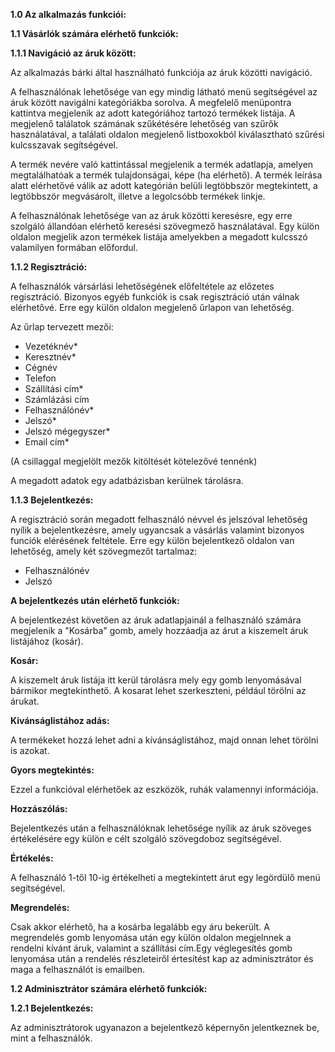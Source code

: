 **1.0 Az alkalmazás funkciói:**

 


**1.1 Vásárlók számára elérhető funkciók:**

**1.1.1 Navigáció az áruk között:**

Az alkalmazás bárki által használható funkciója az áruk közötti navigáció.

A felhasználónak lehetősége van egy mindig látható menü segítségével az áruk között navigálni 
kategóriákba sorolva. A megfelelő menüpontra kattintva megjelenik az adott kategóriához tartozó 
termékek listája. A megjelenő találatok számának szűkétésére lehetőség van szűrők használatával, a 
találati oldalon megjelenő listboxokból kiválasztható szűrési kulcsszavak segítségével.

A termék nevére való kattintással megjelenik a termék adatlapja, amelyen megtalálhatóak a termék 
tulajdonságai, képe (ha elérhető). A termék leírása alatt elérhetővé válik az adott kategórián 
belüli legtöbbször megtekintett, a legtöbbször megvásárolt, illetve a legolcsóbb termékek linkje.

A felhasználónak lehetősége van az áruk közötti keresésre, egy erre szolgáló állandóan elérhető 
keresési szövegmező használatával. Egy külön oldalon megjelik azon termékek listája amelyekben a 
megadott kulcsszó valamilyen formában előfordul.

**1.1.2 Regisztráció:**

A felhasználók vársárlási lehetőségének előfeltétele az előzetes regisztráció. Bizonyos egyéb funkciók 
is csak regisztráció után válnak elérhetővé. Erre egy külön oldalon megjelenő űrlapon van lehetőség. 

Az űrlap tervezett mezői:

- Vezetéknév*
- Keresztnév*
- Cégnév
- Telefon
- Szállítási cím*
- Számlázási cím
- Felhasználónév*
- Jelszó*
- Jelszó mégegyszer*
- Email cím*

(A csillaggal megjelölt mezők kitöltését kötelezővé tennénk)

A megadott adatok egy adatbázisban kerülnek tárolásra.

**1.1.3 Bejelentkezés:**

A regisztráció során megadott felhasználó névvel és jelszóval lehetőség nyílik a bejelentkezésre, 
amely ugyancsak a vásárlás valamint bizonyos funciók elérésének feltétele. 
Erre egy külön bejelentkező oldalon van lehetőség, amely két szövegmezőt tartalmaz:

- Felhasználónév
- Jelszó

**A bejelentkezés után elérhető funkciók:**

A bejelentkezést követően az áruk adatlapjainál a felhasználó számára megjelenik a "Kosárba" gomb, 
amely hozzáadja az árut a kiszemelt áruk listájához (kosár).

**Kosár:**

A kiszemelt áruk listája itt kerül tárolásra mely egy gomb lenyomásával bármikor megtekinthető.
A kosarat lehet szerkeszteni, például törölni az árukat.

**Kivánságlistához adás:**

A termékeket hozzá lehet adni a kívánságlistához, majd onnan lehet törölni is
azokat.

**Gyors megtekintés:**

Ezzel a funkcióval elérhetőek az eszközök, ruhák valamennyi információja.

**Hozzászólás:**

Bejelentkezés után a felhasználóknak lehetősége nyílik az áruk szöveges értékelésére egy külön e 
célt szolgáló szövegdoboz segítségével.

**Értékelés:**

A felhasználó 1-től 10-ig értékelheti a megtekintett árut egy legördülő menü segítségével.

**Megrendelés:**

Csak akkor elérhető, ha a kosárba legalább egy áru bekerült. 
A megrendelés gomb lenyomása után egy külön oldalon megjelnnek a rendelni kívánt áruk, 
valamint a szállítási cím.Egy véglegesítés gomb lenyomása után a rendelés részleteiről 
értesítést kap az adminisztrátor és maga a felhasználót is emailben.

**1.2 Adminisztrátor számára elérhető funkciók:**

**1.2.1 Bejelentkezés:**

Az adminisztrátorok ugyanazon a bejelentkező képernyőn jelentkeznek be,
mint a felhasználók.